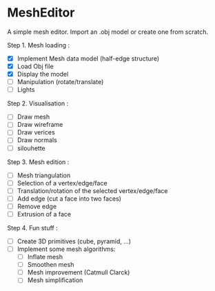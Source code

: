 # MeshEditor
A simple mesh editor. Import an .obj model or create one from scratch.

Step 1. Mesh loading :
  - [x] Implement Mesh data model (half-edge structure)
  - [x] Load Obj file
  - [X] Display the model
  - [ ] Manipulation (rotate/translate)
  - [ ] Lights

Step 2. Visualisation :
  - [ ] Draw mesh
  - [ ] Draw wireframe
  - [ ] Draw verices
  - [ ] Draw normals
  - [ ]  silouhette

Step 3. Mesh edition :
  - [ ] Mesh triangulation
  - [ ] Selection of a vertex/edge/face
  - [ ] Translation/rotation of the selected vertex/edge/face
  - [ ] Add edge (cut a face into two faces)
  - [ ] Remove edge
  - [ ] Extrusion of a face

Step 4. Fun stuff :
  - [ ] Create 3D primitives (cube, pyramid, ...)
  - [ ] Implement some mesh algorithms:
    - [ ] Inflate mesh
    - [ ] Smoothen mesh
    - [ ] Mesh improvement (Catmull Clarck)
    - [ ] Mesh simplification

